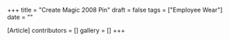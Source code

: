 +++
title = "Create Magic 2008 Pin"
draft = false
tags = ["Employee Wear"]
date = ""

[Article]
contributors = []
gallery = []
+++